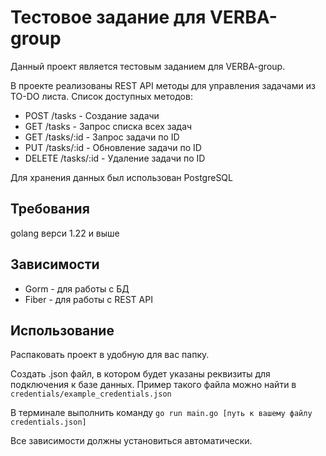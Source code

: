 # Тестовое задание для VERBA-group

Данный проект является тестовым заданием для VERBA-group.

В проекте реализованы REST API методы для управления задачами из TO-DO листа. Список доступных методов:
- POST /tasks - Создание задачи
- GET /tasks - Запрос списка всех задач
- GET /tasks/:id - Запрос задачи по ID
- PUT /tasks/:id - Обновление задачи по ID
- DELETE /tasks/:id - Удаление задачи по ID

Для хранения данных был использован PostgreSQL

## Требования
golang верси 1.22 и выше

## Зависимости
- Gorm - для работы с БД
- Fiber - для работы с REST API

## Использование
Распаковать проект в удобную для вас папку.

Создать .json файл, в котором будет указаны реквизиты для подключения к базе данных. Пример такого файла можно найти в `credentials/example_credentials.json`

В терминале выполнить команду `go run main.go [путь к вашему файлу credentials.json]`

Все зависимости должны установиться автоматически.
